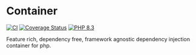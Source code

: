 # Container

[![CI](https://github.com/ozzido/container/actions/workflows/ci.yml/badge.svg)](https://github.com/ozzido/container/actions/workflows/ci.yml)
[![Coverage Status](https://coveralls.io/repos/github/ozzido/container/badge.svg?branch=main)](https://coveralls.io/github/ozzido/container?branch=main)
[![PHP 8.3](https://img.shields.io/badge/php-^8.3-8892BF.svg)](https://php.net/)

Feature rich, dependency free, framework agnostic dependency injection container for php.